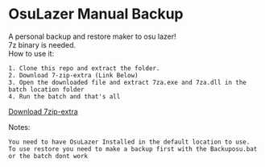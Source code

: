 # OsuLazer Manual Backup  
A personal backup and restore maker to osu lazer!  
7z binary is needed.  
How to use it:  
  
    1. Clone this repo and extract the folder.
    2. Download 7-zip-extra (Link Below)
    3. Open the downloaded file and extract 7za.exe and 7za.dll in the batch location folder
    4. Run the batch and that's all
 [Download 7zip-extra](https://www.7-zip.org/a/7z1900-extra.7z)  
   
 Notes: 
 
    You need to have OsuLazer Installed in the default location to use.
    To use restore you need to make a backup first with the Backuposu.bat or the batch dont work
